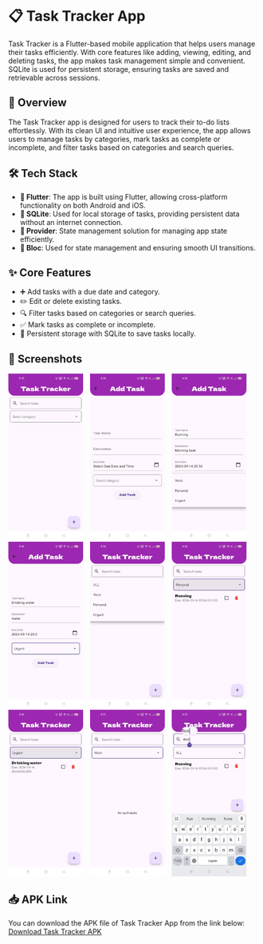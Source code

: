 # 📋 Task Tracker App

Task Tracker is a Flutter-based mobile application that helps users manage their tasks efficiently. With core features like adding, viewing, editing, and deleting tasks, the app makes task management simple and convenient. SQLite is used for persistent storage, ensuring tasks are saved and retrievable across sessions.

## 🚀 Overview

The Task Tracker app is designed for users to track their to-do lists effortlessly. With its clean UI and intuitive user experience, the app allows users to manage tasks by categories, mark tasks as complete or incomplete, and filter tasks based on categories and search queries.

## 🛠 Tech Stack

- **📱 Flutter**: The app is built using Flutter, allowing cross-platform functionality on both Android and iOS.
- **💾 SQLite**: Used for local storage of tasks, providing persistent data without an internet connection.
- **🔄 Provider**: State management solution for managing app state efficiently.
- **🔧 Bloc**: Used for state management and ensuring smooth UI transitions.

## ✨ Core Features

- ➕ Add tasks with a due date and category.
- ✏️ Edit or delete existing tasks.
- 🔍 Filter tasks based on categories or search queries.
- ✅ Mark tasks as complete or incomplete.
- 💾 Persistent storage with SQLite to save tasks locally.

## 📸 Screenshots

<div style="display: inline-block;">
    <img src="https://github.com/TheKunal65/Task-Tracker-Kunal/blob/main/Screenshots/S1.jpg" alt="Screenshot 1" width="150" style="margin-right: 10px;"/>
    <img src="https://github.com/TheKunal65/Task-Tracker-Kunal/blob/main/Screenshots/S2.jpg" alt="Screenshot 2" width="150" style="margin-right: 10px;"/>
    <img src="https://github.com/TheKunal65/Task-Tracker-Kunal/blob/main/Screenshots/S3.jpg" alt="Screenshot 3" width="150" style="margin-right: 10px;"/>
    <img src="https://github.com/TheKunal65/Task-Tracker-Kunal/blob/main/Screenshots/S4.jpg" alt="Screenshot 4" width="150" style="margin-right: 10px;"/>
  <img src="https://github.com/TheKunal65/Task-Tracker-Kunal/blob/main/Screenshots/S5.jpg" alt="Screenshot 4" width="150" style="margin-right: 10px;"/>
  <img src="https://github.com/TheKunal65/Task-Tracker-Kunal/blob/main/Screenshots/S6.jpg" alt="Screenshot 4" width="150" style="margin-right: 10px;"/>
  <img src="https://github.com/TheKunal65/Task-Tracker-Kunal/blob/main/Screenshots/S7.jpg" alt="Screenshot 4" width="150" style="margin-right: 10px;"/>
  <img src="https://github.com/TheKunal65/Task-Tracker-Kunal/blob/main/Screenshots/S8.jpg" alt="Screenshot 4" width="150" style="margin-right: 10px;"/>
    <img src="https://github.com/TheKunal65/Task-Tracker-Kunal/blob/main/Screenshots/S9.jpg" alt="Screenshot 5" width="150"/>
</div>

## 📥 APK Link

You can download the APK file of Task Tracker App from the link below:
[Download Task Tracker APK](https://github.com/TheKunal65/Task-Tracker-Kunal/releases/download/v1.0.0/Task.Tracker.Kunal.apk)
